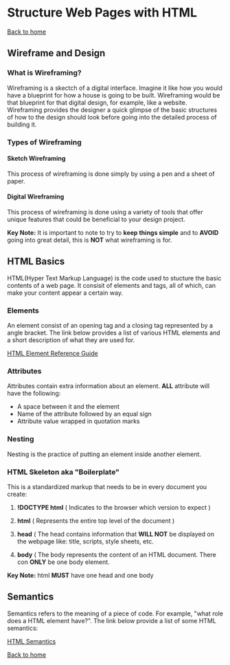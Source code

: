 # Structure Web Pages with HTML

[Back to home](../README.md)

## Wireframe and Design

### What is Wireframing?

Wireframing is a skectch of a digital interface. Imagine it like how you would have a blueprint for how a house is going to be built. Wireframing would be that blueprint for that digital design, for example, like a website. Wireframing provides the designer a quick glimpse of the basic structures of how to the design should look before going into the detailed process of building it.

### Types of Wireframing

#### **Sketch Wireframing**

This process of wireframing is done simply by using a pen and a sheet of paper.

#### **Digital Wireframing**

This process of wireframing is done using a variety of tools that offer unique features that could be beneficial to your design project.

**Key Note:** It is important to note to try to **keep things simple** and to **AVOID** going into great detail, this is **NOT** what wireframing is for.

## HTML Basics

HTML(Hyper Text Markup Language) is the code used to stucture the basic contents of a web page. It consisit of elements and tags, all of which, can make your content appear a certain way.

### Elements

An element consist of an opening tag and a closing tag represented by a angle bracket. The link below provides a list of various HTML elements and a short description of what they are used for.

[HTML Element Reference Guide](https://developer.mozilla.org/en-US/docs/Web/HTML/Element)

### Attributes

Attributes contain extra information about an element. **ALL** attribute will have the following:

* A space between it and the element
* Name of the attribute followed by an equal sign
* Attribute value wrapped in quotation marks

### Nesting

Nesting is the practice of putting an element inside another element.

### HTML Skeleton aka "Boilerplate"

This is a standardized markup that needs to be in every document you create:

1. **!DOCTYPE html** ( Indicates to the browser which version to expect )

2. **html** ( Represents the entire top level of the document )

3. **head** ( The head contains information that **WILL NOT** be displayed on the webpage like:  title, scripts, style sheets, etc.

4. **body** ( The body represents the content of an HTML document. There con **ONLY** be one body element.

**Key Note:** html **MUST** have one head and one body

## Semantics

Semantics refers to the meaning of a piece of code. For example, "what role does a HTML element have?". The link below provide a list of some HTML semantics:

[HTML Semantics](https://developer.mozilla.org/en-US/docs/Glossary/Semantics)

[Back to home](../README.md)
